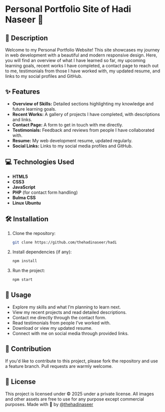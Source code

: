 # Personal Portfolio Site of Hadi Naseer 🌟

## 📜 Description
Welcome to my Personal Portfolio Website! This site showcases my journey in web development with a beautiful and modern responsive design. Here, you will find an overview of what I have learned so far, my upcoming learning goals, recent works I have completed, a contact page to reach out to me, testimonials from those I have worked with, my updated resume, and links to my social profiles and GitHub.

## ✨ Features
- **Overview of Skills:** Detailed sections highlighting my knowledge and future learning goals.
- **Recent Works:** A gallery of projects I have completed, with descriptions and links.
- **Contact Page:** A form to get in touch with me directly.
- **Testimonials:** Feedback and reviews from people I have collaborated with.
- **Resume:** My web development resume, updated regularly.
- **Social Links:** Links to my social media profiles and GitHub.

## 💻 Technologies Used
- **HTML5**
- **CSS3**
- **JavaScript**
- **PHP** (for contact form handling)
- **Bulma CSS**
- **Linux Ubuntu**

## 🛠️ Installation
1. Clone the repository:
    ```bash
    git clone https://github.com/thehadinaseer/hadi
    ```
2. Install dependencies (if any):
    ```bash
    npm install
    ```
3. Run the project:
    ```bash
    npm start
    ```

## 🚀 Usage
- Explore my skills and what I’m planning to learn next.
- View my recent projects and read detailed descriptions.
- Contact me directly through the contact form.
- Read testimonials from people I’ve worked with.
- Download or view my updated resume.
- Connect with me on social media through provided links.

## 🤝 Contribution
If you'd like to contribute to this project, please fork the repository and use a feature branch. Pull requests are warmly welcome.

## 📄 License
This project is licensed under © 2025 under a private license. All images and other assets are free to use for any purpose except commercial purposes. Made with 💙 by [@thehadinaseer](https://thehadinaseer.github.io/hadi)
